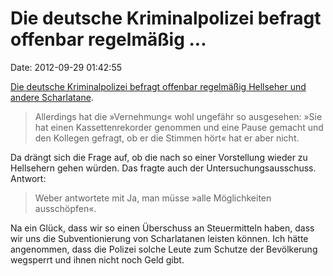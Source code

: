 Die deutsche Kriminalpolizei befragt offenbar regelmäßig \...
=============================================================

Date: 2012-09-29 01:42:55

[Die deutsche Kriminalpolizei befragt offenbar regelmäßig Hellseher und
andere
Scharlatane](http://nsu-watch.apabiz.de/2012/09/weises-rauschen-nsu-ermittlungen-und-die-kriminaltelepathie/).

> Allerdings hat die »Vernehmung« wohl ungefähr so ausgesehen: »Sie hat
> einen Kassettenrekorder genommen und eine Pause gemacht und den
> Kollegen gefragt, ob er die Stimmen hört« hat er aber nicht.

Da drängt sich die Frage auf, ob die nach so einer Vorstellung wieder zu
Hellsehern gehen würden. Das fragte auch der Untersuchungsausschuss.
Antwort:

> Weber antwortete mit Ja, man müsse »alle Möglichkeiten ausschöpfen«.

Na ein Glück, dass wir so einen Überschuss an Steuermitteln haben, dass
wir uns die Subventionierung von Scharlatanen leisten können. Ich hätte
angenommen, dass die Polizei solche Leute zum Schutze der Bevölkerung
wegsperrt und ihnen nicht noch Geld gibt.
